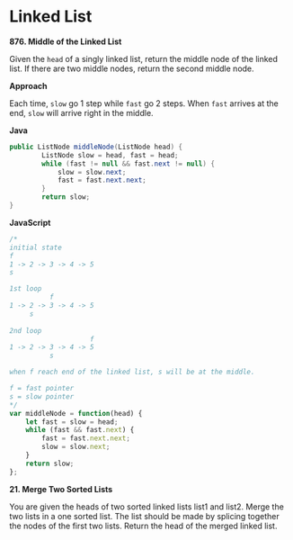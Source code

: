 # Linked List

__876. Middle of the Linked List__

Given the `head` of a singly linked list, return the middle node of the linked list.
If there are two middle nodes, return the second middle node.

__Approach__

Each time, `slow` go 1 step while `fast` go 2 steps.
When `fast` arrives at the end, `slow` will arrive right in the middle.

__Java__

```java
public ListNode middleNode(ListNode head) {
        ListNode slow = head, fast = head;
        while (fast != null && fast.next != null) {
            slow = slow.next;
            fast = fast.next.next;
        }
        return slow;
}
```    
__JavaScript__
```javascript
/*
initial state
f
1 -> 2 -> 3 -> 4 -> 5
s

1st loop
		  f
1 -> 2 -> 3 -> 4 -> 5
     s
	 
2nd loop
		            f
1 -> 2 -> 3 -> 4 -> 5
          s

when f reach end of the linked list, s will be at the middle.

f = fast pointer
s = slow pointer
*/
var middleNode = function(head) {
    let fast = slow = head;
    while (fast && fast.next) {
        fast = fast.next.next;
        slow = slow.next;
    }
    return slow;
};
```
__21. Merge Two Sorted Lists__

You are given the heads of two sorted linked lists list1 and list2.
Merge the two lists in a one sorted list. The list should be made by splicing together the nodes of the first two lists.
Return the head of the merged linked list.
